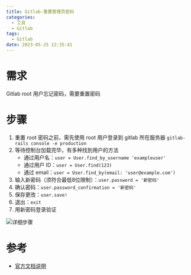```yaml
---
title: Gitlab-重置管理员密码
categories:
  - 工具
  - Gitlab
tags:
  - Gitlab
date: 2023-05-25 12:35:41
---
```


# 需求

Gitlab root 用户忘记密码，需要重置密码

# 步骤

1. 重置 root 密码之前，需先使用 root 用户登录到 gitlab 所在服务器
    `gitlab-rails console -e production`
2. 等待控制台加载完毕，有多种找到用户的方法
    * 通过用户名：`user = User.find_by_username 'exampleuser'`
    * 通过用户 ID：`user = User.find(123)`
    * 通过 email：`user = User.find_by(email: 'user@example.com')`
3. 输入新密码（须符合最低8位限制）：`user.password = '新密码'`
4. 确认密码：`user.password_confirmation = '新密码'`
5. 保存更改：`user.save!`
6. 退出：`exit`
7. 用新密码登录验证

![详细步骤](https://cdn.myshenle.top/images/202210171421655.png)

# 参考

* [官方文档说明](https://docs.gitlab.com/ee/security/reset_user_password.html)
